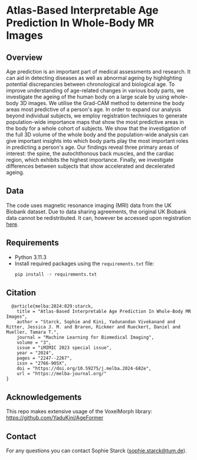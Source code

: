 # Atlas-Based Interpretable Age Prediction In Whole-Body MR Images

## Overview

Age prediction is an important part of medical assessments and research. It can aid in detecting diseases as well as abnormal ageing by highlighting potential discrepancies between chronological and biological age. To improve understanding of age-related changes in various body parts, we investigate the ageing of the human body on a large scale by using whole-body 3D images. 
We utilise the Grad-CAM method to determine the body areas most predictive of a person's age. In order to expand our analysis beyond individual subjects, we employ registration techniques to generate population-wide importance maps that show the most predictive areas in the body for a whole cohort of subjects.
We show that the investigation of the full 3D volume of the whole body and the population-wide analysis can give important insights into which body parts play the most important roles in predicting a person's age. Our findings reveal three primary areas of interest: the spine, the autochthonous back muscles, and the cardiac region, which exhibits the highest importance. Finally, we investigate differences between subjects that show accelerated and decelerated ageing.

## Data

The code uses magnetic resonance imaging (MRI) data from the UK Biobank dataset. Due to data sharing agreements, the original UK Biobank data cannot be redistributed. It can, however be accessed upon registration [here](www.ukbiobank.ac.uk).

## Requirements

- Python 3.11.3
- Install required packages using the `requirements.txt` file:
  ```bash
  pip install -r requirements.txt
  ```

## Citation
```
  @article{melba:2024:029:starck,
    title = "Atlas-Based Interpretable Age Prediction In Whole-Body MR Images",
    author = "Starck, Sophie and Kini, Yadunandan Vivekanand and Ritter, Jessica J. M. and Braren, Rickmer and Rueckert, Daniel and Mueller, Tamara T.",
    journal = "Machine Learning for Biomedical Imaging",
    volume = "3",
    issue = "iMIMIC 2023 special issue",
    year = "2024",
    pages = "2247--2267",
    issn = "2766-905X",
    doi = "https://doi.org/10.59275/j.melba.2024-682e",
    url = "https://melba-journal.org/"
}
```
## Acknowledgements
This repo makes extensive usage of the VoxelMorph library: https://github.com/YaduKini/AgeFormer

## Contact

For any questions you can contact Sophie Starck (sophie.starck@tum.de).
